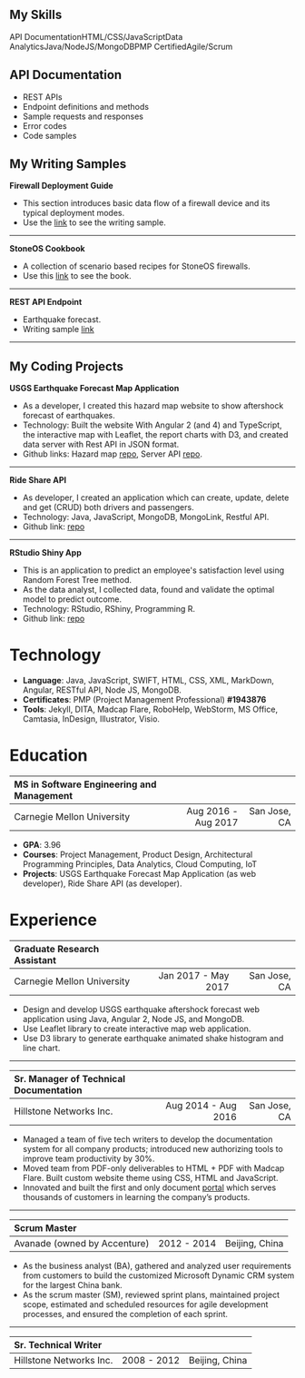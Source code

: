 
## My Skills

<span class="tag">API Documentation</span><span class="tag">HTML/CSS/JavaScript</span><span class="tag">Data Analytics</span><span class="tag">Java/NodeJS/MongoDB</span><span class="tag">PMP Certified</span><span class="tag">Agile/Scrum</span>

## API Documentation

* REST APIs
* Endpoint definitions and methods
* Sample requests and responses
* Error codes
* Code samples

## My Writing Samples

> 
**Firewall Deployment Guide**  
* This section introduces basic data flow of a firewall device and its typical deployment modes.   
* Use the [link](http://docs.hillstonenet.com/en/Content/3_Deploy_Your_Device/deploy_your_device.htm) to see the writing sample.
---
**StoneOS Cookbook**  
* A collection of scenario based recipes for StoneOS firewalls. 
* Use this [link](http://docs.hillstonenet.com/en/Content/Cookbook/intro.htm) to see the book.
---
**REST API Endpoint**  
* Earthquake forecast.   
* Writing sample [link](#/projects/project_a)
---

## My Coding Projects 

> 
**USGS Earthquake Forecast Map Application**
* As a developer, I created this hazard map website to show aftershock forecast of earthquakes.
* Technology: Built the website With Angular 2 (and 4) and TypeScript, the interactive map with Leaflet, the report charts with D3, and created data server with Rest API in JSON format.
* Github links: Hazard map [repo](https://github.com/echolinr/Ride-Share-API), Server API [repo](https://github.com/echolinr/USGS-MAP-API). 
---
**Ride Share API**
* As developer, I created an application which can create, update, delete and get (CRUD) both drivers and passengers.
* Technology: Java, JavaScript, MongoDB, MongoLink, Restful API.
* Github link: [repo](https://github.com/echolinr/Ride-Share-API)
---
**RStudio Shiny App**
* This is an application to predict an employee's satisfaction level using Random Forest Tree method.
* As the data analyst, I collected data, found and validate the optimal model to predict outcome.
* Technology: RStudio, RShiny, Programming R.
* Github link: [repo](https://github.com/echolinr/shinyapp-hr-satisfaction) 

# Technology  

> 
* **Language**: Java, JavaScript, SWIFT, HTML, CSS, XML, MarkDown, Angular, RESTful API, Node JS, MongoDB.
* **Certificates**: PMP  (Project Management Professional) **#1943876**
* **Tools**: Jekyll, DITA, Madcap Flare, RoboHelp, WebStorm, MS Office, Camtasia, InDesign, Illustrator, Visio.


# Education 

> 
| MS in Software Engineering and Management 	|  |  | 
|:---|---:|---:| 
| Carnegie Mellon University |	Aug 2016 - Aug 2017 |  San Jose, CA  |  
* **GPA**: 3.96 	  
* **Courses**: Project Management, Product Design, Architectural Programming Principles, Data Analytics, Cloud Computing, IoT     
* **Projects**: USGS Earthquake Forecast Map Application (as web developer), Ride Share API (as developer). 


# Experience

> 
|Graduate Research Assistant  |  |  |
|:---|---:|---:| 
| Carnegie Mellon University |  Jan 2017 - May 2017  | San Jose, CA |
* Design and develop USGS earthquake aftershock forecast web application using Java, Angular 2, Node JS, and MongoDB. 
* Use Leaflet library to create interactive map web application. 
* Use D3 library to generate earthquake animated shake histogram and line chart.  
---
| Sr. Manager of Technical Documentation  |  |  |
|:---|---:|---:| 
|Hillstone Networks Inc.  |  Aug 2014 - Aug 2016  | San Jose, CA  |
* Managed a team of five tech writers to develop the documentation system for all company products; introduced new authorizing tools to improve team productivity by 30%.
* Moved team from PDF-only deliverables to HTML + PDF with Madcap Flare. Built custom website theme using CSS, HTML and JavaScript. 
* Innovated and built the first and only document [portal](http://docs.hillstonenet.com/en/Content/Home.htm) which serves thousands of customers in learning the company’s products. 
---
|Scrum Master |  |  | 
|:---|---:|---:| 	     		  					   
| Avanade (owned by Accenture) 			|   2012 - 2014		 	 		|		  Beijing, China	|
* As the business analyst (BA), gathered and analyzed user requirements from customers to build the customized Microsoft Dynamic CRM system for the largest China bank.
* As the scrum master (SM), reviewed sprint plans, maintained project scope, estimated and scheduled resources for agile development processes, and ensured the completion of each sprint.
---
|Sr. Technical Writer |   |   | 
|:---|---:|---:| 
| Hillstone Networks Inc. 			|   2008 - 2012		 	 		|		  Beijing, China	|           		    		

